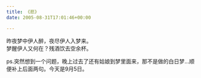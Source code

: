 ```yaml
---
title: 《悲》
date: 2005-08-31T17:01:46+00:00

---
```

昨夜梦中伊人醉，夜尽伊人入梦来。  
梦醒伊人又何在？残酒饮去空余杯。

ps.突然想到一个问题，晚上过去了还有姑娘到梦里面来，那不是做的白日梦&#8230;顺便补上后面两句。今天是9月5日。
